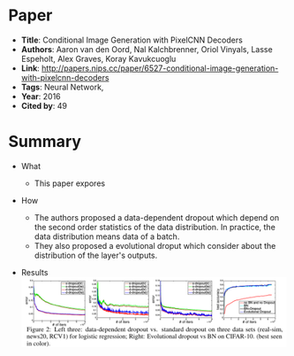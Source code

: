 # Paper

* **Title**: Conditional Image Generation with PixelCNN Decoders
* **Authors**: Aaron van den Oord, Nal Kalchbrenner, Oriol Vinyals, Lasse Espeholt, Alex Graves, Koray Kavukcuoglu
* **Link**: http://papers.nips.cc/paper/6527-conditional-image-generation-with-pixelcnn-decoders
* **Tags**: Neural Network,
* **Year**: 2016
* **Cited by**: 49

# Summary

* What
    * This paper expores

* How
    * The authors proposed a data-dependent dropout which depend on the second order statistics of the data distribution.
In practice, the data distribution means data of a batch.
    * They also proposed a evolutional droput which consider about the distribution
of the layer's outputs.
  
* Results
![Algorithm](images/Improved_dropout.png)
